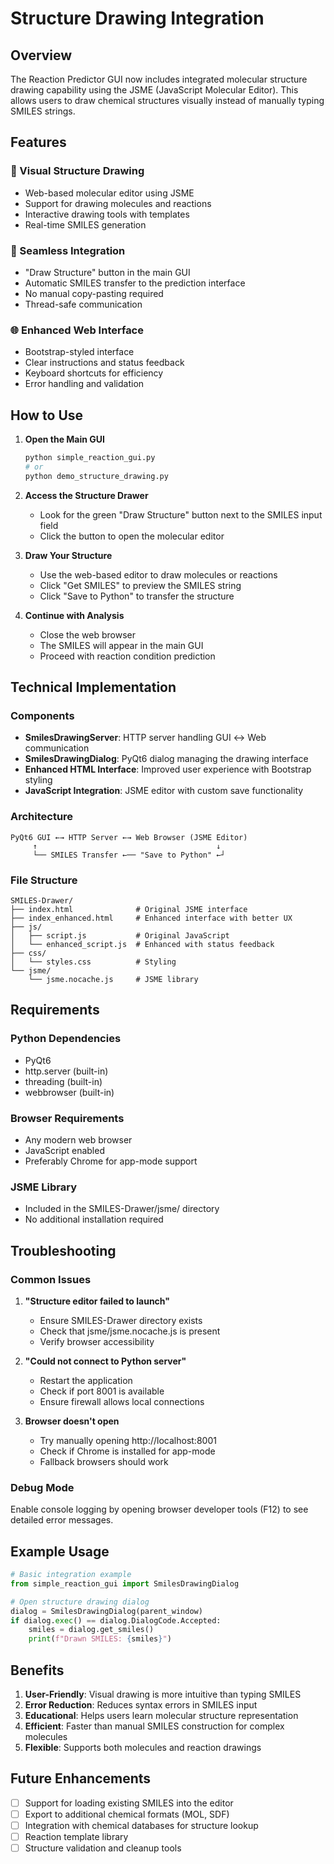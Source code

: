# Structure Drawing Integration

## Overview
The Reaction Predictor GUI now includes integrated molecular structure drawing capability using the JSME (JavaScript Molecular Editor). This allows users to draw chemical structures visually instead of manually typing SMILES strings.

## Features

### 🎨 Visual Structure Drawing
- Web-based molecular editor using JSME
- Support for drawing molecules and reactions
- Interactive drawing tools with templates
- Real-time SMILES generation

### 🔗 Seamless Integration
- "Draw Structure" button in the main GUI
- Automatic SMILES transfer to the prediction interface
- No manual copy-pasting required
- Thread-safe communication

### 🌐 Enhanced Web Interface
- Bootstrap-styled interface
- Clear instructions and status feedback
- Keyboard shortcuts for efficiency
- Error handling and validation

## How to Use

1. **Open the Main GUI**
   ```bash
   python simple_reaction_gui.py
   # or
   python demo_structure_drawing.py
   ```

2. **Access the Structure Drawer**
   - Look for the green "Draw Structure" button next to the SMILES input field
   - Click the button to open the molecular editor

3. **Draw Your Structure**
   - Use the web-based editor to draw molecules or reactions
   - Click "Get SMILES" to preview the SMILES string
   - Click "Save to Python" to transfer the structure

4. **Continue with Analysis**
   - Close the web browser
   - The SMILES will appear in the main GUI
   - Proceed with reaction condition prediction

## Technical Implementation

### Components
- **SmilesDrawingServer**: HTTP server handling GUI ↔ Web communication
- **SmilesDrawingDialog**: PyQt6 dialog managing the drawing interface
- **Enhanced HTML Interface**: Improved user experience with Bootstrap styling
- **JavaScript Integration**: JSME editor with custom save functionality

### Architecture
```
PyQt6 GUI ←→ HTTP Server ←→ Web Browser (JSME Editor)
     ↑                                        ↓
     └── SMILES Transfer ←── "Save to Python" ←┘
```

### File Structure
```
SMILES-Drawer/
├── index.html              # Original JSME interface
├── index_enhanced.html     # Enhanced interface with better UX
├── js/
│   ├── script.js           # Original JavaScript
│   └── enhanced_script.js  # Enhanced with status feedback
├── css/
│   └── styles.css          # Styling
└── jsme/
    └── jsme.nocache.js     # JSME library
```

## Requirements

### Python Dependencies
- PyQt6
- http.server (built-in)
- threading (built-in)
- webbrowser (built-in)

### Browser Requirements
- Any modern web browser
- JavaScript enabled
- Preferably Chrome for app-mode support

### JSME Library
- Included in the SMILES-Drawer/jsme/ directory
- No additional installation required

## Troubleshooting

### Common Issues

1. **"Structure editor failed to launch"**
   - Ensure SMILES-Drawer directory exists
   - Check that jsme/jsme.nocache.js is present
   - Verify browser accessibility

2. **"Could not connect to Python server"**
   - Restart the application
   - Check if port 8001 is available
   - Ensure firewall allows local connections

3. **Browser doesn't open**
   - Try manually opening http://localhost:8001
   - Check if Chrome is installed for app-mode
   - Fallback browsers should work

### Debug Mode
Enable console logging by opening browser developer tools (F12) to see detailed error messages.

## Example Usage

```python
# Basic integration example
from simple_reaction_gui import SmilesDrawingDialog

# Open structure drawing dialog
dialog = SmilesDrawingDialog(parent_window)
if dialog.exec() == dialog.DialogCode.Accepted:
    smiles = dialog.get_smiles()
    print(f"Drawn SMILES: {smiles}")
```

## Benefits

1. **User-Friendly**: Visual drawing is more intuitive than typing SMILES
2. **Error Reduction**: Reduces syntax errors in SMILES input
3. **Educational**: Helps users learn molecular structure representation
4. **Efficient**: Faster than manual SMILES construction for complex molecules
5. **Flexible**: Supports both molecules and reaction drawings

## Future Enhancements

- [ ] Support for loading existing SMILES into the editor
- [ ] Export to additional chemical formats (MOL, SDF)
- [ ] Integration with chemical databases for structure lookup
- [ ] Reaction template library
- [ ] Structure validation and cleanup tools
